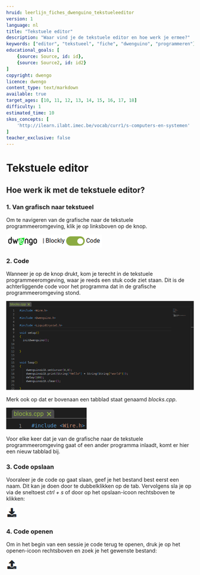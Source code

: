 ```yaml
---
hruid: leerlijn_fiches_dwenguino_tekstueleeditor
version: 1
language: nl
title: "Tekstuele editor"
description: "Waar vind je de tekstuele editor en hoe werk je ermee?"
keywords: ["editor", "tekstueel", "fiche", "dwenguino", "programmeren"]
educational_goals: [
    {source: Source, id: id}, 
    {source: Source2, id: id2}
]
copyright: dwengo
licence: dwengo
content_type: text/markdown
available: true
target_ages: [10, 11, 12, 13, 14, 15, 16, 17, 18]
difficulty: 1
estimated_time: 10
skos_concepts: [
    'http://ilearn.ilabt.imec.be/vocab/curr1/s-computers-en-systemen'
]
teacher_exclusive: false
---
```


<div class="dwengo_content fiche">
    <h1 class="title">Tekstuele editor</h1>
    <h2 class="subtitle">Hoe werk ik met de tekstuele editor?</h2>
    <div class="items">
        <div class="info_item item">
            <h3 class="info_item_title">1. Van grafisch naar tekstueel</h3>
            <p class="info_item_content">
                Om te navigeren van de grafische naar de tekstuele programmeeromgeving, klik je op linksboven op de knop.
            </p>
            <p class="info_item_content">
                <img src="img/switch.png" alt="Dwenguinoblockly switch to text" title="The button to switch to the textual IDE"></img>
            </p>
        </div>
        <div class="info_item item">
            <h3 class="info_item_title">2. Code</h3>
            <p class="info_item_content">
                Wanneer je op de knop drukt, kom je terecht in de tekstuele programmeeromgeving, waar je reeds een stuk code ziet staan. Dit is de achterliggende code voor het programma dat in de grafische programmeeromgeving stond.
            </p>
            <p class="info_item_content">
                <img src="img/textualcode.png" alt="Dwenguinoblockly switched to text" title="The code field of the textual IDE"></img>
            </p>        
            <p class="info_item_content">
                Merk ook op dat er bovenaan een tabblad staat genaamd <em>blocks.cpp</em>. 
            </p>   
            <p class="info_item_content">
                <img src="img/text_tab.png" alt="The tab" title="Example of a tab in the textual IDE"></img>
            </p>     
            <p class="info_item_content">
                Voor elke keer dat je van de grafische naar de tekstuele programmeeromgeving gaat of een ander programma inlaadt, komt er hier een nieuw tabblad bij.
            </p>   
        </div>
        <div class="info_item item">
            <h3 class="info_item_title">3. Code opslaan</h3>
            <p class="info_item_content">
                Vooraleer je de code op gaat slaan, geef je het bestand best eerst een naam. Dit kan je doen door te dubbelklikken op de tab. Vervolgens sla je op via de sneltoest <em>ctrl + s</em> of door op het opslaan-icoon rechtsboven te klikken:
            </p>
            <p class="info_item_content">
                <img src="img/menu_download.png" alt="Saving in textual IDE" title="Saving in the textual IDE"></img>
            </p>                         
        </div>
        <div class="info_item item">
            <h3 class="info_item_title">4. Code openen</h3>
            <p class="info_item_content">
                Om in het begin van een sessie je code terug te openen, druk je op het openen-icoon rechtsboven en zoek je het gewenste bestand:
            </p>
            <p class="info_item_content">
                <img src="img/menu_upload.png" alt="Saving in textual IDE" title="Saving in the textual IDE"></img>
            </p>              
        </div>
    </div>
</div>